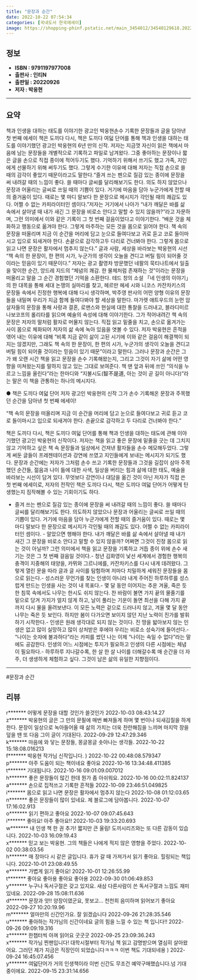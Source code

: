 ```yaml
---
title: "문장과 순간"
date: 2022-10-22 07:54:34
categories: [국내도서 한국에세이]
image: https://shopping-phinf.pstatic.net/main_3454012/34540129618.20221019101316.jpg
---
```


## **정보**

- **ISBN : 9791197977008**
- **출판사 : 인티N**
- **출판일 : 20220926**
- **저자 : 박웅현**

------



## **요약**

책과 인생을 대하는 태도를 이야기한 광고인 박웅현손수 기록한 문장들과 글을 담아낸 첫 번째 에세이 책은 도끼다 다시, 책은 도끼다 여덟 단어를 통해 책과 인생을 대하는 태도를 이야기했던 광고인 박웅현의 6년 만의 신작. 저자는 지금껏 자신이 읽은 책에서 마음에 남는 문장들을 개별적으로 기록하고 파일로 남겨왔다. 그중 좋아하는 문장이나 짧은 글을 손으로 직접 종이에 적어두기도 했다. 기억하기 위해서 쓰기도 했고 가족, 지인에게 선물하기 위해 써두기도 했다. 그렇게 수기한 이유에 대해 저자는 직접 손으로 쓸 때의 감각이 좋았기 때문이라고도 말한다.“즐겨 쓰는 펜으로 질감 있는 종이에 문장을 써 내려갈 때의 느낌이 좋다. 쓸 때마다 글씨를 달리해보기도 한다. 의도 하지 않았으나 문장과 어울리는 글씨로 쓰일 때의 기쁨이 있다. 거기에 마음을 담아 누군가에게 전할 때의 즐거움이 있다. 때로는 몇 마디 말보다 한 문장으로 메시지가 각인될 때의 쾌감도 있다. 어쩔 수 없는 카피라이터인 셈이다.”저자는 거기에서 나아가 “내가 깨달은 바를 삶 속에서 살아낼 때 내가 새긴 그 문장을 비로소 안다고 말할 수 있지 않을까?”라고 자문하며, 그런 의미에서 이와 같은 기록이 그 첫 번째 걸음이었다고 이야기한다. “배운 것을 체화하고 행동으로 옮겨야 한다. 그렇게 마주하는 모든 것을 몸으로 읽어야 한다. 책 속의 문장을 떠올리며 지금 이 순간을 머리에 담고 눈으로 들여다보고 귀로 듣고 코로 들이마시고 입으로 되새겨야 한다. 손끝으로 감각하고두 다리로 건너봐야 한다. 그렇게 몸으로 읽고 나면 문장은 활자에서 멈추지 않는다.”  글과 사람, 세상을 바라보는 박웅현의 시선 “책 속의 한 문장이, 한 편의 시가, 누군가의 생각이 오늘을 견디고 버틸 힘이 되어줄 것이라는 믿음이 있기 때문이다.” 저자는 광고 촬영차 방문했던 네팔의 묵티나트에서 일출을 맞이한 순간, 앙드레 지드의 “체념의 쾌감. 한 물체처럼 존재하는 것”이라는 문장을 떠올리고 말을 그 순간 경험했던 기억을 소환한다. 테드 창의 소설 「네 인생의 이야기」의 한 대목을 통해 세대 논쟁의 실마리를 찾고, 헤르만 헤세 시와 니코스 카잔차키스의 문장들 속에서 진정한 행복에 대해 다시 생각하며, 박주영 판사의 어떤 양형 이유의 문장들을 내밀며 우리가 지금 함께 들여다봐야 할 세상을 말한다. 마가렛 애트우드의 눈먼 암살자들의 문장을 통해 사랑과 결혼, 로맨스와 현실에 대한 통찰을 드러내고, 블라디미르 나보코프의 롤리타를 읽으며 예술의 속성에 대해 이야기한다. 그가 적어내려간 책 속의 문장은 저자의 말처럼 활자로 머물지 않는다. 직접 읽고 밑줄을 치고, 손으로 옮겨가는 사이 몸으로 체화되어 저자의 삶 속에 녹아 있음을 엿볼 수 있다. 저자 박웅현은 흔적을 엮어 내는 이유에 대해 “비록 지금 같이 삶이 고된 시기에 이와 같은 걸음이 해결책이 되지는 않겠지만, 그래도 책 속의 한 문장이, 한 편의 시가, 누군가의 생각이 오늘을 견디고 버틸 힘이 되어줄 것이라는 믿음이 있기 때문”이라고 말한다. 그러나 문장과 순간은 그가 왜 오랜 시간 책을 읽고 문장을 손수 기록해왔는지, 그리고 그것이 자기 삶에 어떤 영향을 미쳐왔는지를 말하지 않고 있는 그대로 보여준다. 책 맨 앞과 뒤에 쓰인 “의식을 누르고 느낌을 올린다”라는 한마디와 “지불시도(智不是道, 아는 것이 곧 길이 아니다)”라는 말은 이 책을 관통하는 하나의 메시지다.

● 책은 도끼다 여덟 단어 저자 광고인 박웅현의 신작
그가 손수 기록해온 문장과 주목했던 순간을 담아낸 첫 번째 에세이! 

“책 속의 문장을 떠올리며 지금 이 순간을 머리에 담고 
눈으로 들여다보고 귀로 듣고 코로 들이마시고 입으로 되새겨야 한다.
손끝으로 감각하고 두 다리로 건너봐야 한다.”

책은 도끼다 다시, 책은 도끼다 여덟 단어를 통해 책과 인생을 대하는 태도에 관해 이야기했던 광고인 박웅현의 신작이다. 저자는 책을 읽고 좋은 문장에 밑줄을 긋는 데 그치지 않고 기억하고 싶은 책 속 문장들과 일상에서 건져낸 활자들을 손수 메모해두었다. 그렇게 써둔 글들이 프레젠테이션과 강연에 쓰였고 지인들에게 보내는 메시지가 되기도 했다. 문장과 순간에는 저자가 그처럼 손수 쓰고 기록한 문장들과 그것을 길잡이 삼아 주목했던 순간들, 젊음과 나이 듦에 대한 사색, 일상을 버티는 힘과 삶에 대한 태도, 예술을 바라보는 시선이 담겨 있다. 무엇보다 강연이나 대담을 옮긴 것이 아닌 저자가 직접 쓴 첫 번째 에세이로, 저자의 전작인 책은 도끼다 다시, 책은 도끼다 여덟 단어가 어떻게 탄생했는지 짐작해볼 수 있는 기회이기도 하다.

- 즐겨 쓰는 펜으로 질감 있는 종이에 문장을 써 내려갈 때의 느낌이 좋다. 쓸 때마다 글씨를 달리해보기도 한다. 의도하지 않았으나 문장과 어울리는 글씨로 쓰일 때의 기쁨이 있다. 거기에 마음을 담아 누군가에게 전할 때의 즐거움이 있다. 때로는 몇 마디 말보다 한 문장으로 메시지가 각인될 때의 쾌감도 있다. 어쩔 수 없는 카피라이터인 셈이다. - 알았으면 행해야 한다. 내가 깨달은 바를 삶 속에서 살아낼 때 내가 새긴 그 문장을 비로소 안다고 말할 수 있지 않을까? 어쩌면 그것이 진정 몸으로 읽는 것이 아닐까? 그런 의미에서 책을 읽고 문장을 기록하고 거듭 종이 위에 손수 새기는 것은 그 첫 번째 걸음일 것이다.- 청년 김화영이 낯선 세계에서 경험한 행복의 충격이 지중해의 태양을, 카뮈와 그르니에를, 카잔차키스를 다시 내게 데려왔다. 그렇게 열린 문을 따라 글과 글 사이를 탐험하며 저마다 치밀하게 세워진 문장들을 몸으로 읽는다.- 성스러운 무언가를 찾는 인생이 아니라 내게 주어진 하루하루를 성스럽게 만드는 인생을 사는 것이 내 목표다.- 몇 달 동안 이어지는 추운 겨울, 죽은 듯한 침묵 속에서도 나무는 한시도 쉬지 않는다. 찬 바람이 불면 가지 끝의 물줄기를 밑으로 당겨 가지가 얼지 않게 하고, 날이 풀리는 기운이 돌면 최선을 다해 가지 끝까지 다시 물을 올려보낸다. 이 모든 노력은 겉으로 드러나지 않고, 겨울 몇 달 동안 나무는 죽은 듯 보인다. 하지만 봄이 다가오면 보이지 않던 지난 노력이 진가를 발휘하기 시작한다.- 인생은 원래 생각대로 되지 않는 것이다. 진 땅을 밟아보지 않는 인생은 없고 많이 실망하고 많이 상처받은 후에야 우리는 비로소 성숙기에 들어선다.- “나이는 숫자에 불과하다”라는 카피를 썼던 나는 이제 “나이는 속일 수 없다”라는 말에도 공감한다. 인생의 어느 시점에는 투지가 필요하고 인생의 다른 시점에는 체념이 필요하다.- 하루하루 지나갈수록, 한 살 한 살 나이를 더해갈수록 매 순간을 더 자주, 더 생생하게 체험하고 싶다. 그것이 남은 삶의 유일한 지향점이다.

------

#문장과 순간


## **리뷰** 

  r******* 어떻게 문장을 대할 것인가 쓸것인가 2022-10-03 08:43:14.27 <br/>  z******* 박웅현의 글은 그 만의 문필에 매번 빠져들게 하며 몇 번이나 되새김질을 하게 한다. 문장이 일상으로 녹아들어올 때 삶의 가치는 더욱 찬란해짐을 느끼며 마지막 장을 덮을 땐 또 다음 그이 글이 기대된다. 2022-09-29 12:47:29.346 <br/>  k******* 마음에 와 닿는 문장들, 몽글몽글 솟아나는 생각들. 2022-10-22 15:18:08.016213 <br/>  f******* 박웅현 작가님 신작입니다. ) 2022-10-22 00:48:08.579347 <br/>  p******* 아주 도움이 되는 책이네요 좋아요 2022-10-16 13:34:48.411385 <br/>  t******* 기대됩니다.    2022-10-16 09:01:09.007012 <br/>  h******* 좋은 문장들이 많긴 한데 뭔가 좀 아쉬워요.  2022-10-16 00:02:11.824137 <br/>  a******* 손으로 집적쓰고 기록한 흔적들 2022-10-09 23:46:51.049825 <br/>  i******* 몸으로 읽고 나면 문장은 활자에서 멈추지 않는다 2022-10-08 01:12:03.65 <br/>  n******* 좋은 문장들이 많이 있네요. 제 블로그에 담아봅니다. 2022-10-07 17:16:02.913 <br/>  o******* 읽기 편하고 좋아요 2022-10-07 09:07:45.643 <br/>  i******* 좋아요! 아주 좋아요!! 2022-10-03 19:33:20.693 <br/>  w******* 내 인생 책 한 권 추가! 짧지만 큰 울림! 도끼시리즈와는 또 다른 감동이 있습니다. 2022-10-03 16:09:19.43 <br/>  x******* 믿고 보는 박웅현. 그의 책들은 나에게 적지 않은 영향을 주었다. 2022-10-02 00:38:03.56 <br/>  h******* 매 장마다 시 같은 글입니다. 휴가 갈 때 가져가서 읽기 좋아요. 힐링되는 책입니다. 2022-10-01 23:08:49.55 <br/>  e******* 가볍게 읽기 좋아요! 2022-10-01 12:26:55.99 <br/>  t******* 좋아요 좋아용 좋아요 좋아용 2022-09-30 01:06:49.853 <br/>  y******* 누구나 독서구절은 갖고 있지요. 새삼 다른사람이 쓴 독서구절과 느낌도 재미있네요. 2022-09-28 15:08:11.636 <br/>  d******* 문장과  앗!! 양장이였군요, 못보고... 천천희 음미하며 읽어보기 좋아요 2022-09-27 10:20:19.96 <br/>  m******* 얼마만의 신간인가요. 잘 읽겠습니다 2022-09-26 21:28:35.546 <br/>  u******* 좋아하는 작가님의 신간이네요
글의 힘을 느낄 수 있는 책 입니다!! 2022-09-26 09:09:19.316 <br/>  z******* 한챕터씩 아껴 읽어요 굿굿굿 2022-09-25 23:09:36.243 <br/>  x******* 작가님 찐팬입니다! 대학시절부터 작가님 책 읽고 감명받으며 열심히 살아왔어요. 그러던 제가 지금은 직장인이 되었습니다ㅋㅋㅋ 이번 책도 기대되네용 ) 2022-09-24 16:45:07.456 <br/>  y******* 여덟단어가 거의 인생책이라 이번 신간도 무조건 예약구매했습니다.넘 기대중이에요. 2022-09-15 23:31:14.656 <br/>